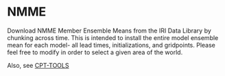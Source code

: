 # NMME
Download NMME Member Ensemble Means from the IRI Data Library by chunking across time. This is intended to install the entire model ensemble mean for each model- all lead times, initializations, and gridpoints. Please feel free to modify in order to select a given area of the world. 

Also, see [CPT-TOOLS](https://kjhall-iri.github.io/cpt-tools)
